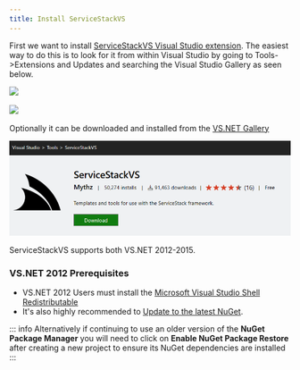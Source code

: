 ```yaml
---
title: Install ServiceStackVS
---
```


First we want to install [ServiceStackVS Visual Studio extension](http://visualstudiogallery.msdn.microsoft.com/5bd40817-0986-444d-a77d-482e43a48da7). The easiest way to do this is to look for it from within Visual Studio by going to Tools->Extensions and Updates and searching the Visual Studio Gallery as seen below.

![](https://raw.githubusercontent.com/ServiceStack/docs/master/docs/images/ssvs/vs-extensions-manage.png)

![](https://raw.githubusercontent.com/ServiceStack/docs/master/docs/images/ssvs/vs-extensions-ssvs.png)

Optionally it can be downloaded and installed from the [VS.NET Gallery](http://visualstudiogallery.msdn.microsoft.com/5bd40817-0986-444d-a77d-482e43a48da7)

[![VS.NET Gallery Download](https://raw.githubusercontent.com/ServiceStack/Assets/master/img/servicestackvs/vsgallery-download.png)](http://visualstudiogallery.msdn.microsoft.com/5bd40817-0986-444d-a77d-482e43a48da7)

ServiceStackVS supports both VS.NET 2012-2015.

### VS.NET 2012 Prerequisites

  - VS.NET 2012 Users must install the [Microsoft Visual Studio Shell Redistributable](http://www.microsoft.com/en-au/download/details.aspx?id=40764)
  - It's also highly recommended to [Update to the latest NuGet](http://docs.nuget.org/docs/start-here/installing-nuget). 

::: info
Alternatively if continuing to use an older version of the **NuGet Package Manager** you will need to click on **Enable NuGet Package Restore** after creating a new project to ensure its NuGet dependencies are installed
:::

